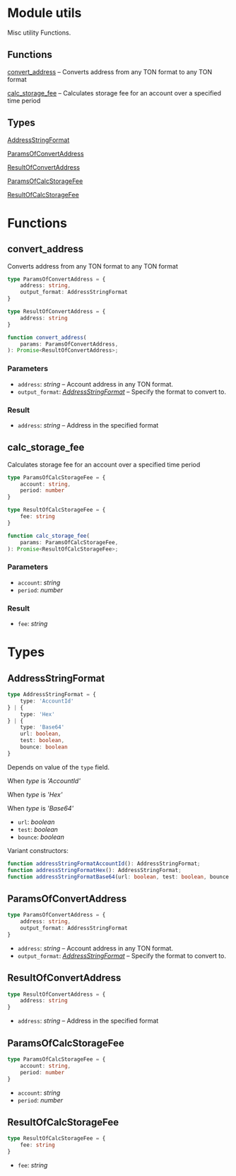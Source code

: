 # Module utils

Misc utility Functions.


## Functions
[convert_address](#convert_address) – Converts address from any TON format to any TON format

[calc_storage_fee](#calc_storage_fee) – Calculates storage fee for an account over a specified time period

## Types
[AddressStringFormat](#AddressStringFormat)

[ParamsOfConvertAddress](#ParamsOfConvertAddress)

[ResultOfConvertAddress](#ResultOfConvertAddress)

[ParamsOfCalcStorageFee](#ParamsOfCalcStorageFee)

[ResultOfCalcStorageFee](#ResultOfCalcStorageFee)


# Functions
## convert_address

Converts address from any TON format to any TON format

```ts
type ParamsOfConvertAddress = {
    address: string,
    output_format: AddressStringFormat
}

type ResultOfConvertAddress = {
    address: string
}

function convert_address(
    params: ParamsOfConvertAddress,
): Promise<ResultOfConvertAddress>;
```
### Parameters
- `address`: _string_ – Account address in any TON format.
- `output_format`: _[AddressStringFormat](mod_utils.md#AddressStringFormat)_ – Specify the format to convert to.


### Result

- `address`: _string_ – Address in the specified format


## calc_storage_fee

Calculates storage fee for an account over a specified time period

```ts
type ParamsOfCalcStorageFee = {
    account: string,
    period: number
}

type ResultOfCalcStorageFee = {
    fee: string
}

function calc_storage_fee(
    params: ParamsOfCalcStorageFee,
): Promise<ResultOfCalcStorageFee>;
```
### Parameters
- `account`: _string_
- `period`: _number_


### Result

- `fee`: _string_


# Types
## AddressStringFormat
```ts
type AddressStringFormat = {
    type: 'AccountId'
} | {
    type: 'Hex'
} | {
    type: 'Base64'
    url: boolean,
    test: boolean,
    bounce: boolean
}
```
Depends on value of the  `type` field.

When _type_ is _'AccountId'_


When _type_ is _'Hex'_


When _type_ is _'Base64'_


- `url`: _boolean_
- `test`: _boolean_
- `bounce`: _boolean_


Variant constructors:

```ts
function addressStringFormatAccountId(): AddressStringFormat;
function addressStringFormatHex(): AddressStringFormat;
function addressStringFormatBase64(url: boolean, test: boolean, bounce: boolean): AddressStringFormat;
```

## ParamsOfConvertAddress
```ts
type ParamsOfConvertAddress = {
    address: string,
    output_format: AddressStringFormat
}
```
- `address`: _string_ – Account address in any TON format.
- `output_format`: _[AddressStringFormat](mod_utils.md#AddressStringFormat)_ – Specify the format to convert to.


## ResultOfConvertAddress
```ts
type ResultOfConvertAddress = {
    address: string
}
```
- `address`: _string_ – Address in the specified format


## ParamsOfCalcStorageFee
```ts
type ParamsOfCalcStorageFee = {
    account: string,
    period: number
}
```
- `account`: _string_
- `period`: _number_


## ResultOfCalcStorageFee
```ts
type ResultOfCalcStorageFee = {
    fee: string
}
```
- `fee`: _string_


